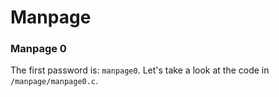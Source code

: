 # Manpage 

### Manpage 0
The first password is: `manpage0`. Let's take a look at the code in `/manpage/manpage0.c`.